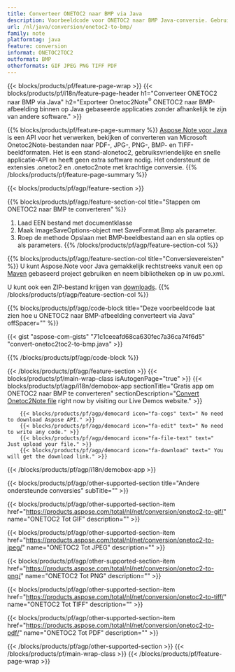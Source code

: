 ```yaml
---
title: Converteer ONETOC2 naar BMP via Java
description: Voorbeeldcode voor ONETOC2 naar BMP Java-conversie. Gebruik API-voorbeeldcode voor batch ONETOC2-bestanden naar BMP-conversie binnen elke op Java gebaseerde applicatie. 
url: /nl/java/conversion/onetoc2-to-bmp/
family: note
platformtag: java
feature: conversion
informat: ONETOC2TOC2
outformat: BMP
otherformats: GIF JPEG PNG TIFF PDF
---
```

{{< blocks/products/pf/feature-page-wrap >}}
{{< blocks/products/pf/i18n/feature-page-header h1="Converteer ONETOC2 naar BMP via Java" h2="Exporteer Onetoc2Note<sup>&reg;</sup> ONETOC2 naar BMP-afbeelding binnen op Java gebaseerde applicaties zonder afhankelijk te zijn van andere software." >}}

{{% blocks/products/pf/feature-page-summary %}}
[Aspose.Note voor Java](https://products.aspose.com/note/java/) is een API voor het verwerken, bekijken of converteren van Microsoft Onetoc2Note-bestanden naar PDF-, JPG-, PNG-, BMP- en TIFF-beeldformaten. Het is een stand-alonetoc2, gebruiksvriendelijke en snelle applicatie-API en heeft geen extra software nodig. Het ondersteunt de extensies .onetoc2 en .onetoc2note met krachtige conversie.
{{% /blocks/products/pf/feature-page-summary  %}}

{{< blocks/products/pf/agp/feature-section >}}

{{% blocks/products/pf/agp/feature-section-col title="Stappen om ONETOC2 naar BMP te converteren" %}}
1. Laad EEN bestand met documentklasse
2. Maak ImageSaveOptions-object met SaveFormat.Bmp als parameter.
3. Roep de methode Opslaan met BMP-beeldbestand aan en sla opties op als parameters.
{{% /blocks/products/pf/agp/feature-section-col %}}

{{% blocks/products/pf/agp/feature-section-col title="Conversievereisten" %}}
U kunt Aspose.Note voor Java gemakkelijk rechtstreeks vanuit een op [Maven](https://repository.aspose.com/webapp/#/artifacts/browse/tree/General/repo/com/aspose/aspose-note) gebaseerd project gebruiken en neem bibliotheken op in uw po.xml.

U kunt ook een ZIP-bestand krijgen van [downloads](https://downloads.aspose.com/note/java).
{{% /blocks/products/pf/agp/feature-section-col %}}

{{% blocks/products/pf/agp/code-block title="Deze voorbeeldcode laat zien hoe u ONETOC2 naar BMP-afbeelding converteert via Java" offSpacer="" %}}

{{< gist "aspose-com-gists" "71c1ceeafd68ca630fec7a36ca74f6d5" "convert-onetoc2toc2-to-bmp.java" >}}

{{% /blocks/products/pf/agp/code-block %}}

{{< /blocks/products/pf/agp/feature-section >}}
{{< blocks/products/pf/main-wrap-class isAutogenPage="true" >}}
{{< blocks/products/pf/agp/i18n/demobox-app sectionTitle="Gratis app om ONETOC2 naar BMP te converteren" sectionDescription="[Convert Onetoc2Note file](https://products.aspose.app/note/conversion/onetoc2note-to-bmp) right now by visiting our Live Demos website." >}}

        {{< blocks/products/pf/agp/democard icon="fa-cogs" text=" No need to download Aspose API." >}}
        {{< blocks/products/pf/agp/democard icon="fa-edit" text=" No need to write any code." >}}
        {{< blocks/products/pf/agp/democard icon="fa-file-text" text=" Just upload your file." >}}
        {{< blocks/products/pf/agp/democard icon="fa-download" text=" You will get the download link." >}}
		
{{< /blocks/products/pf/agp/i18n/demobox-app >}}

{{< blocks/products/pf/agp/other-supported-section title="Andere ondersteunde conversies" subTitle="" >}}

{{< blocks/products/pf/agp/other-supported-section-item href="https://products.aspose.com/total/nl/net/conversion/onetoc2-to-gif/" name="ONETOC2 Tot GIF" description="" >}}

{{< blocks/products/pf/agp/other-supported-section-item href="https://products.aspose.com/total/nl/net/conversion/onetoc2-to-jpeg/" name="ONETOC2 Tot JPEG" description="" >}}

{{< blocks/products/pf/agp/other-supported-section-item href="https://products.aspose.com/total/nl/net/conversion/onetoc2-to-png/" name="ONETOC2 Tot PNG" description="" >}}

{{< blocks/products/pf/agp/other-supported-section-item href="https://products.aspose.com/total/nl/net/conversion/onetoc2-to-tiff/" name="ONETOC2 Tot TIFF" description="" >}}

{{< blocks/products/pf/agp/other-supported-section-item href="https://products.aspose.com/total/nl/net/conversion/onetoc2-to-pdf/" name="ONETOC2 Tot PDF" description="" >}}



{{< /blocks/products/pf/agp/other-supported-section >}}
{{< /blocks/products/pf/main-wrap-class >}}
{{< /blocks/products/pf/feature-page-wrap >}}